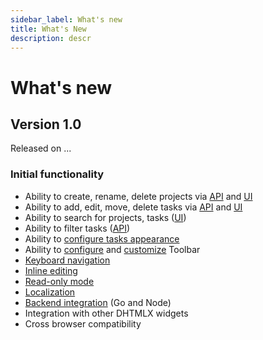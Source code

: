 ```yaml
---
sidebar_label: What's new
title: What's New
description: descr
---
```


# What's new

## Version 1.0

Released on ...

### Initial functionality

- Ability to create, rename, delete projects via [API](guides/project_index.md) and [UI](../#toolbar)
- Ability to add, edit, move, delete tasks via [API](guides/task_index.md) and [UI](../#managing-tasks)
- Ability to search for projects, tasks ([UI](../#toolbar))
- Ability to filter tasks ([API](guides/task_operations.md#filtering-tasks))
- Ability to [configure tasks appearance](guides/configuration.md)
- Ability to [configure](guides/configuration.md#toolbar) and [customize](guides/customization.md#toolbar) Toolbar
- [Keyboard navigation](api/events/keypressontodo_event.md#keyboard-shortcuts)
- [Inline editing](guides/inline_editing.md)
- [Read-only mode](guides/readonly_mode.md)
- [Localization](guides/localization.md)
- [Backend integration](guides/working_with_server.md) (Go and Node)
- Integration with other DHTMLX widgets
- Cross browser compatibility
